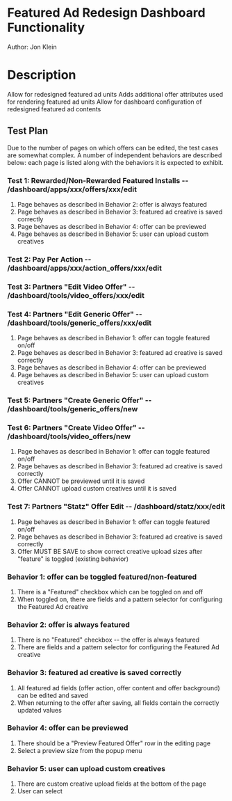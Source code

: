 # Featured Ad Redesign Dashboard Functionality

Author: Jon Klein

# Description
Allow for redesigned featured ad units
Adds additional offer attributes used for rendering featured ad units
Allow for dashboard configuration of redesigned featured ad contents


## Test Plan

Due to the number of pages on which offers can be edited, the test cases are somewhat complex.  A number of independent behaviors are described below: each page is listed along with the behaviors it is expected to exhibit.

### Test 1: Rewarded/Non-Rewarded Featured Installs -- /dashboard/apps/xxx/offers/xxx/edit
1. Page behaves as described in Behavior 2: offer is always featured
2. Page behaves as described in Behavior 3: featured ad creative is saved correctly
3. Page behaves as described in Behavior 4: offer can be previewed
4. Page behaves as described in Behavior 5: user can upload custom creatives

### Test 2: Pay Per Action -- /dashboard/apps/xxx/action_offers/xxx/edit
### Test 3: Partners "Edit Video Offer" -- /dashboard/tools/video_offers/xxx/edit 
### Test 4: Partners "Edit Generic Offer" -- /dashboard/tools/generic_offers/xxx/edit
1. Page behaves as described in Behavior 1: offer can toggle featured on/off
2. Page behaves as described in Behavior 3: featured ad creative is saved correctly
3. Page behaves as described in Behavior 4: offer can be previewed
4. Page behaves as described in Behavior 5: user can upload custom creatives

### Test 5: Partners "Create Generic Offer" -- /dashboard/tools/generic_offers/new 
### Test 6: Partners "Create Video Offer" -- /dashboard/tools/video_offers/new
1. Page behaves as described in Behavior 1: offer can toggle featured on/off
2. Page behaves as described in Behavior 3: featured ad creative is saved correctly
3. Offer CANNOT be previewed until it is saved
4. Offer CANNOT upload custom creatives until it is saved

### Test 7: Partners "Statz" Offer Edit -- /dashboard/statz/xxx/edit
1. Page behaves as described in Behavior 1: offer can toggle featured on/off
2. Page behaves as described in Behavior 3: featured ad creative is saved correctly
3. Offer MUST BE SAVE to show correct creative upload sizes after "feature" is toggled (existing behavior)




### Behavior 1: offer can be toggled featured/non-featured 
1. There is a "Featured" checkbox which can be toggled on and off
2. When toggled on, there are fields and a pattern selector for configuring the Featured Ad creative

### Behavior 2: offer is always featured
1. There is no "Featured" checkbox -- the offer is always featured
2. There are fields and a pattern selector for configuring the Featured Ad creative

### Behavior 3: featured ad creative is saved correctly
1. All featured ad fields (offer action, offer content and offer background) can be edited and saved
2. When returning to the offer after saving, all fields contain the correctly updated values

### Behavior 4: offer can be previewed
1. There should be a "Preview Featured Offer" row in the editing page
2. Select a preview size from the popup menu

### Behavior 5: user can upload custom creatives
1. There are custom creative upload fields at the bottom of the page
2. User can select 
